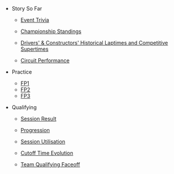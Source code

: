 * Story So Far

	* [Event Trivia](preview/story_so_far_trivia.md)

	* [Championship Standings](preview/story_so_far_standings.md)

	* [Drivers' & Constructors'  Historical Laptimes and Competitive Supertimes](preview/story_so_far_laptimes.md)

	* [Circuit Performance](preview/story_so_far_circuit_performance.md)

* Practice

	* [FP1](practice/practice_report_p1.md)
	* [FP2](practice/practice_report_p2.md)
	* [FP3](practice/practice_report_p3.md)

*  Qualifying

	* [Session Result](quali/quali_session_result.md)

	* [Progression](quali/quali_progression.md)

	* [Session Utilisation](quali/quali_utilisation.md)

	* [Cutoff Time Evolution](quali/quali_cutoff_evolution.md)

	* [Team Qualifying Faceoff](quali/quali_faceoff.md)

